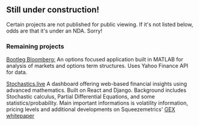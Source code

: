 ## Still under construction! 



Certain projects are not published for public viewing. If it's not listed below, odds are that it's under an NDA. Sorry!


### Remaining projects

<a href="/bloomy.html">Bootleg Bloomberg:</a> An options focused application built in MATLAB for analysis of markets and options term structures. Uses Yahoo Finance API for data.


<a href = "/stochastics.html">Stochastics.live</a> A dashboard offering web-based financial insights using advanced mathematics. Built on React and Django. Background includes Stochastic calculus, Partial Differential Equations, and some statistics/probability. Main important informations is volatility information, pricing levels and additional developments on Squeezemetrics' <a href = "https://squeezemetrics.com/monitor/download/pdf/white_paper.pdf">GEX whitepaper</a>
